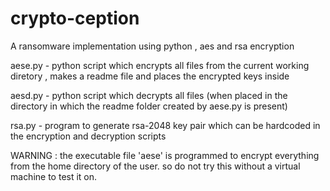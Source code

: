 # crypto-ception
A ransomware implementation using python , aes and rsa encryption

aese.py - python script which encrypts all files from the current working diretory , makes a readme file and places the encrypted keys inside

aesd.py - python script which decrypts all files (when placed in the directory in which the readme folder created by aese.py is present)

rsa.py - program to generate rsa-2048 key pair which can be hardcoded in the encryption and decryption scripts

WARNING : the executable file 'aese' is programmed to encrypt everything from the home directory of the user. so do not try this without a virtual machine to test it on.
